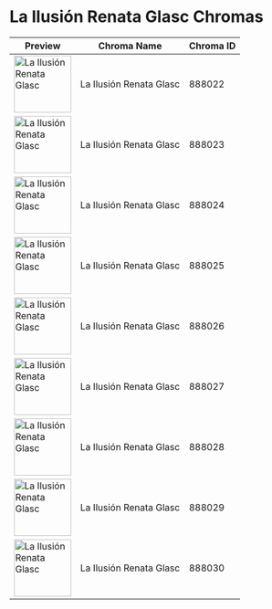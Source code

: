 # La Ilusión Renata Glasc Chromas

| Preview | Chroma Name | Chroma ID |
|---|---|---|
| <img src='https://raw.communitydragon.org/latest/plugins/rcp-be-lol-game-data/global/default/v1/champion-chroma-images/888/888022.png' alt='La Ilusión Renata Glasc' width='100'> | La Ilusión Renata Glasc | 888022 |
| <img src='https://raw.communitydragon.org/latest/plugins/rcp-be-lol-game-data/global/default/v1/champion-chroma-images/888/888023.png' alt='La Ilusión Renata Glasc' width='100'> | La Ilusión Renata Glasc | 888023 |
| <img src='https://raw.communitydragon.org/latest/plugins/rcp-be-lol-game-data/global/default/v1/champion-chroma-images/888/888024.png' alt='La Ilusión Renata Glasc' width='100'> | La Ilusión Renata Glasc | 888024 |
| <img src='https://raw.communitydragon.org/latest/plugins/rcp-be-lol-game-data/global/default/v1/champion-chroma-images/888/888025.png' alt='La Ilusión Renata Glasc' width='100'> | La Ilusión Renata Glasc | 888025 |
| <img src='https://raw.communitydragon.org/latest/plugins/rcp-be-lol-game-data/global/default/v1/champion-chroma-images/888/888026.png' alt='La Ilusión Renata Glasc' width='100'> | La Ilusión Renata Glasc | 888026 |
| <img src='https://raw.communitydragon.org/latest/plugins/rcp-be-lol-game-data/global/default/v1/champion-chroma-images/888/888027.png' alt='La Ilusión Renata Glasc' width='100'> | La Ilusión Renata Glasc | 888027 |
| <img src='https://raw.communitydragon.org/latest/plugins/rcp-be-lol-game-data/global/default/v1/champion-chroma-images/888/888028.png' alt='La Ilusión Renata Glasc' width='100'> | La Ilusión Renata Glasc | 888028 |
| <img src='https://raw.communitydragon.org/latest/plugins/rcp-be-lol-game-data/global/default/v1/champion-chroma-images/888/888029.png' alt='La Ilusión Renata Glasc' width='100'> | La Ilusión Renata Glasc | 888029 |
| <img src='https://raw.communitydragon.org/latest/plugins/rcp-be-lol-game-data/global/default/v1/champion-chroma-images/888/888030.png' alt='La Ilusión Renata Glasc' width='100'> | La Ilusión Renata Glasc | 888030 |

